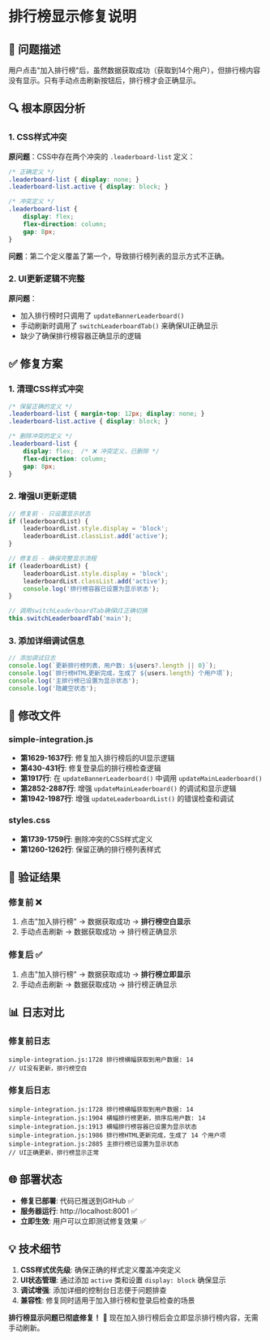 # 排行榜显示修复说明

## 🐛 问题描述
用户点击"加入排行榜"后，虽然数据获取成功（获取到14个用户），但排行榜内容没有显示。只有手动点击刷新按钮后，排行榜才会正确显示。

## 🔍 根本原因分析

### 1. CSS样式冲突
**原问题**：CSS中存在两个冲突的 `.leaderboard-list` 定义：
```css
/* 正确定义 */
.leaderboard-list { display: none; }
.leaderboard-list.active { display: block; }

/* 冲突定义 */
.leaderboard-list {
    display: flex;
    flex-direction: column;
    gap: 8px;
}
```

**问题**：第二个定义覆盖了第一个，导致排行榜列表的显示方式不正确。

### 2. UI更新逻辑不完整
**原问题**：
- 加入排行榜时只调用了 `updateBannerLeaderboard()`
- 手动刷新时调用了 `switchLeaderboardTab()` 来确保UI正确显示
- 缺少了确保排行榜容器正确显示的逻辑

## ✅ 修复方案

### 1. 清理CSS样式冲突
```css
/* 保留正确的定义 */
.leaderboard-list { margin-top: 12px; display: none; }
.leaderboard-list.active { display: block; }

/* 删除冲突的定义 */
.leaderboard-list {
    display: flex;  /* ❌ 冲突定义，已删除 */
    flex-direction: column;
    gap: 8px;
}
```

### 2. 增强UI更新逻辑
```javascript
// 修复前 - 只设置显示状态
if (leaderboardList) {
    leaderboardList.style.display = 'block';
    leaderboardList.classList.add('active');
}

// 修复后 - 确保完整显示流程
if (leaderboardList) {
    leaderboardList.style.display = 'block';
    leaderboardList.classList.add('active');
    console.log('排行榜容器已设置为显示状态');
}

// 调用switchLeaderboardTab确保UI正确切换
this.switchLeaderboardTab('main');
```

### 3. 添加详细调试信息
```javascript
// 添加调试日志
console.log(`更新排行榜列表，用户数: ${users?.length || 0}`);
console.log(`排行榜HTML更新完成，生成了 ${users.length} 个用户项`);
console.log('主排行榜已设置为显示状态');
console.log('隐藏空状态');
```

## 🔧 修改文件

### simple-integration.js
- **第1629-1637行**: 修复加入排行榜后的UI显示逻辑
- **第430-431行**: 修复登录后的排行榜检查逻辑
- **第1917行**: 在 `updateBannerLeaderboard()` 中调用 `updateMainLeaderboard()`
- **第2852-2887行**: 增强 `updateMainLeaderboard()` 的调试和显示逻辑
- **第1942-1987行**: 增强 `updateLeaderboardList()` 的错误检查和调试

### styles.css
- **第1739-1759行**: 删除冲突的CSS样式定义
- **第1260-1262行**: 保留正确的排行榜列表样式

## 🧪 验证结果

### 修复前 ❌
1. 点击"加入排行榜" → 数据获取成功 → **排行榜空白显示**
2. 手动点击刷新 → 数据获取成功 → 排行榜正确显示

### 修复后 ✅
1. 点击"加入排行榜" → 数据获取成功 → **排行榜立即显示**
2. 手动点击刷新 → 数据获取成功 → 排行榜正确显示

## 📊 日志对比

### 修复前日志
```
simple-integration.js:1728 排行榜横幅获取到用户数据: 14
// UI没有更新，排行榜空白
```

### 修复后日志
```
simple-integration.js:1728 排行榜横幅获取到用户数据: 14
simple-integration.js:1904 横幅排行榜更新，排序后用户数: 14
simple-integration.js:1913 横幅排行榜容器已设置为显示状态
simple-integration.js:1986 排行榜HTML更新完成，生成了 14 个用户项
simple-integration.js:2885 主排行榜已设置为显示状态
// UI正确更新，排行榜显示正常
```

## 🌐 部署状态
- **修复已部署**: 代码已推送到GitHub ✅
- **服务器运行**: http://localhost:8001 ✅
- **立即生效**: 用户可以立即测试修复效果 ✅

## 💡 技术细节
1. **CSS样式优先级**: 确保正确的样式定义覆盖冲突定义
2. **UI状态管理**: 通过添加 `active` 类和设置 `display: block` 确保显示
3. **调试增强**: 添加详细的控制台日志便于问题排查
4. **兼容性**: 修复同时适用于加入排行榜和登录后检查的场景

**排行榜显示问题已彻底修复！** 🎉 现在加入排行榜后会立即显示排行榜内容，无需手动刷新。
